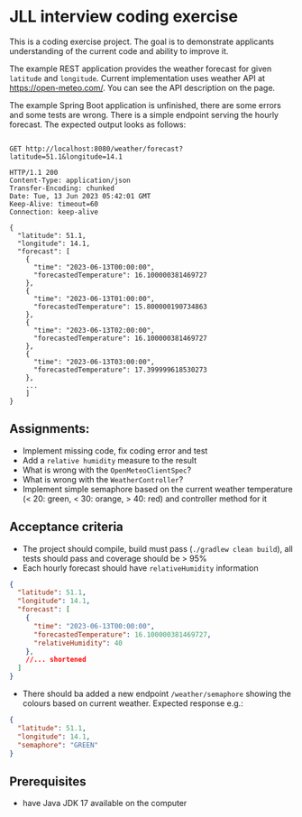 # JLL interview coding exercise

This is a coding exercise project. 
The goal is to demonstrate applicants understanding of the current code and ability to improve it.

The example REST application provides the weather forecast for given `latitude` and `longitude`.
Current implementation uses weather API at https://open-meteo.com/. You can see the API description on the page.

The example Spring Boot application is unfinished, there are some errors and some tests are wrong.
There is a simple endpoint serving the hourly forecast. 
The expected output looks as follows:
```shell

GET http://localhost:8080/weather/forecast?latitude=51.1&longitude=14.1

HTTP/1.1 200 
Content-Type: application/json
Transfer-Encoding: chunked
Date: Tue, 13 Jun 2023 05:42:01 GMT
Keep-Alive: timeout=60
Connection: keep-alive

{
  "latitude": 51.1,
  "longitude": 14.1,
  "forecast": [
    {
      "time": "2023-06-13T00:00:00",
      "forecastedTemperature": 16.100000381469727
    },
    {
      "time": "2023-06-13T01:00:00",
      "forecastedTemperature": 15.800000190734863
    },
    {
      "time": "2023-06-13T02:00:00",
      "forecastedTemperature": 16.100000381469727
    },
    {
      "time": "2023-06-13T03:00:00",
      "forecastedTemperature": 17.399999618530273
    },
    ...
    ]
}

```


## Assignments:
- Implement missing code, fix coding error and test
- Add a `relative humidity` measure to the result
- What is wrong with the `OpenMeteoClientSpec`?
- What is wrong with the `WeatherController`?
- Implement simple semaphore based on the current weather temperature (< 20: green, < 30: orange, > 40: red) and controller method for it

## Acceptance criteria
- The project should compile, build must pass (`./gradlew clean build`), all tests should pass and coverage should be > 95%
- Each hourly forecast should have `relativeHumidity` information
```json
{
  "latitude": 51.1,
  "longitude": 14.1,
  "forecast": [
    {
      "time": "2023-06-13T00:00:00",
      "forecastedTemperature": 16.100000381469727,
      "relativeHumidity": 40
    },
    //... shortened
  ]
}
```
- There should ba added a new endpoint `/weather/semaphore` showing the colours based on current weather.
Expected response e.g.:
```json
{
  "latitude": 51.1,
  "longitude": 14.1,
  "semaphore": "GREEN"
}
```

## Prerequisites
- have Java JDK 17 available on the computer